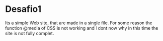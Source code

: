 # Desafio1

Its a simple Web site, that are made in a single file. For some reason the function @media of CSS is not working and I dont now why
in this time the site is not fully complet.
